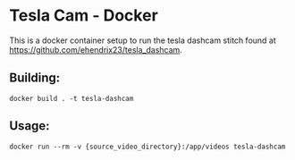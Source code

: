 # Tesla Cam - Docker

This is a docker container setup to run the tesla dashcam stitch found at https://github.com/ehendrix23/tesla_dashcam.

## Building:

    docker build . -t tesla-dashcam

## Usage:

    docker run --rm -v {source_video_directory}:/app/videos tesla-dashcam
